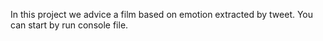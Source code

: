 In this project we advice a film based on emotion extracted by tweet.
You can start by run console file.
